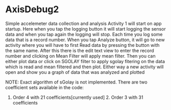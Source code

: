 # AxisDebug2
Simple accelemeter data collection and analysis
Activity 1 will start on app startup. Here when you tap the logging button it will start logging the sensor data and when you tap again
the logging will stop. Each time you log some data that is a record number. 
When you tap Analyze button, it will go to new activity where you will have to first Read data by pressing the button with the same name.
After this there is the edit text view to enter the record number and clicking on Mean Filter will apply mean filter. Then you can either
plot data or click on SGOLAY filter to apply sgolay fitering on the data which is read and mean filtered and then plot. Either way a new
activity will open and show you a graph of data that was analyzed and plotted

NOTE: Exact algorithm of sGolay is not implemented. There are two coefficient sets available in the code:
1. Order 4 with 21 coefficients[currently used] 2. Order 3 with 31 coefficients
